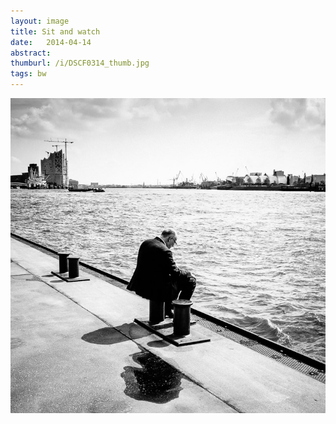 ```yaml
---
layout: image
title: Sit and watch
date:   2014-04-14
abstract: 
thumburl: /i/DSCF0314_thumb.jpg
tags: bw
---
```

![](/i/DSCF0314.jpg)



